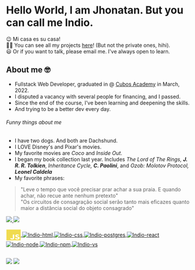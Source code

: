 # Hello World, I am Jhonatan. But you can call me Indio.


 😉 Mi casa es su casa!
 <br/>
 👨‍💻 You can see all my projects <a href="https://github.com/IndioBR?tab=repositories" target='blank'>here</a>! (But not the private ones, hihi).
 <br/>
 😃 Or if you want to talk, please email me. I've always open to learn.


 ## About me 🤓
 
 - Fullstack Web Developer, graduated in @ <a href="https://www.cubos.academy/" target="_blank">Cubos Academy</a> in March, 2022.
 - I disputed a vacancy with several people for financing, and I passed.
 - Since the end of the course, I've been learning and deepening the skills.
 - And trying to be a better dev every day.

###### Funny things about me

 - I have two dogs. And both are Dachshund.
 - I LOVE Disney's and Pixar's movies.
 - My favorite movies are <i>Coco</i> and <i>Inside Out</i>.
 - I began my book collection last year. Includes <i>The Lord of The Rings, <strong>J. R. R. Tolkien</strong></i>, <i>Inheritance Cycle, <strong>C. Paolini</strong></i>, and <i>Ozob: Molotov Protocol, <strong>Leonel Caldela</strong></i>
 - My favorite phrases:

  >  "Leve o tempo que você precisar prar achar a sua praia. E quando achar, não recue ante nenhum pretexto" <br/>
  > "Os circuitos de consagração social serão tanto mais eficazes quanto maior a distância social do objeto consagrado"
 
 
 <div>
  <a href="https://github.com/IndioBR/">
  <img height="180em" src="https://github-readme-stats.vercel.app/api?username=IndioBR&show_icons=true&theme=dracula&include_all_commits=true&count_private=true"/>
  <img height="180em" src="https://github-readme-stats.vercel.app/api/top-langs/?username=IndioBR&layout=compact&langs_count=7&theme=dracula"/>
</div>
<div style="display: inline_block"><br>
  <img align="center" alt="Indio-JS" height="30" width="40" src="https://raw.githubusercontent.com/devicons/devicon/master/icons/javascript/javascript-plain.svg">
  <img align="center" alt="Indio-html" height="30" width="40" src="https://cdn.jsdelivr.net/gh/devicons/devicon/icons/html5/html5-original.svg" />
  <img align="center" alt="Indio-css" height="30" width="40" src="https://cdn.jsdelivr.net/gh/devicons/devicon/icons/css3/css3-original.svg" />
  <img align="center" alt="Indio-postgres" height="30" width="40" src="https://cdn.jsdelivr.net/gh/devicons/devicon/icons/postgresql/postgresql-original.svg" />
  <img align="center" alt="Indio-react" height="30" width="40" src="https://cdn.jsdelivr.net/gh/devicons/devicon/icons/react/react-original.svg" />
  <img align="center" alt="Indio-node" height="30" width="40" src="https://cdn.jsdelivr.net/gh/devicons/devicon/icons/nodejs/nodejs-original.svg" />
  <img align="center" alt="Indio-npm" height="30" width="40" src="https://cdn.jsdelivr.net/gh/devicons/devicon/icons/npm/npm-original-wordmark.svg" />
  <img align="center" alt="Indio-vs" height="30" width="40" src="https://cdn.jsdelivr.net/gh/devicons/devicon/icons/visualstudio/visualstudio-plain.svg" />
<div>

  ##
  
<div>
  <a href = "mailto:contact.jonatasdev@gmail.com"><img src="https://img.shields.io/badge/-Gmail-%23333?style=for-the-badge&logo=gmail&logoColor=white" target="_blank"></a>
  <a href="https://www.linkedin.com/in/devIndio" target="_blank"><img src="https://img.shields.io/badge/-LinkedIn-%230077B5?style=for-the-badge&logo=linkedin&logoColor=white" target="_blank"></a>
 <div>
